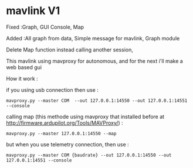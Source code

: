 # mavlink V1

Fixed :Graph, GUI Console, Map

Added :All graph from data, Simple message for mavlink, Graph module 

Delete Map function instead calling another session, 

This mavlink using mavproxy for autonomous, and for the next i'll make a web based gui

How it work :

if you using usb connection then use :

```
mavproxy.py --master COM  --out 127.0.0.1:14550 --out 127.0.0.1:14551 --console
```

calling map (this methode using mavproxy that installed before at http://firmware.ardupilot.org/Tools/MAVProxy/) : 
```
mavproxy.py --master 127.0.0.1:14550 --map
```

but when you use telemetry connection, then use : 
```
mavproxy.py --master COM {baudrate} --out 127.0.0.1:14550 --out 127.0.0.1:14551 --console
```

